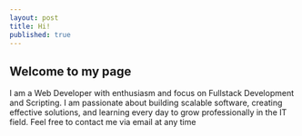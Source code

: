```yaml
---
layout: post
title: Hi!
published: true
---
```

## Welcome to my page

I am a Web Developer with enthusiasm and focus on Fullstack  Development and Scripting.
I am passionate about building scalable software, creating effective solutions, and learning every day to grow professionally in the IT field.
Feel free to contact me via email at any time



